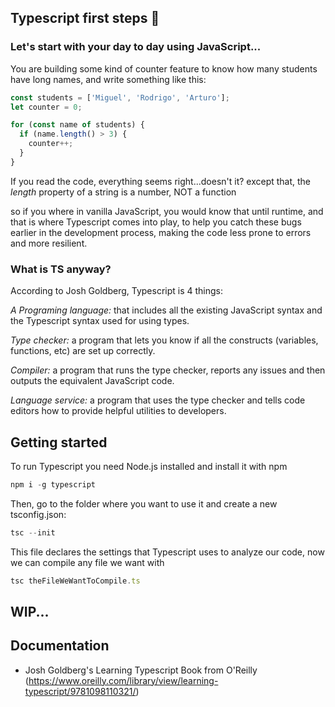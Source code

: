 ## Typescript first steps :footprints:

### Let's start with your day to day using JavaScript...

You are building some kind of counter feature to know how many students have long names, and write something like this:

```javascript
const students = ['Miguel', 'Rodrigo', 'Arturo'];
let counter = 0;

for (const name of students) {
  if (name.length() > 3) {
    counter++;
  }
}
```

If you read the code, everything seems right...doesn't it?
except that, the _length_ property of a string is a number, NOT a function

so if you where in vanilla JavaScript, you would know that until runtime, and that is where Typescript comes into play, to help you catch these bugs earlier in the development process, making the code less prone to errors and more resilient.

### What is TS anyway?

According to Josh Goldberg, Typescript is 4 things:

_A Programing language:_ that includes all the existing JavaScript syntax and the Typescript syntax used for using types.

_Type checker:_ a program that lets you know if all the constructs (variables, functions, etc) are set up correctly.

_Compiler:_ a program that runs the type checker, reports any issues and then outputs the equivalent JavaScript code.

_Language service:_ a program that uses the type checker and tells code editors how to provide helpful utilities to developers.

## Getting started

To run Typescript you need Node.js installed and install it with npm

```javascript
npm i -g typescript
```

Then, go to the folder where you want to use it and create a new tsconfig.json:

```javascript
tsc --init
```

This file declares the settings that Typescript uses to analyze our code, now we can compile any file we want with

```javascript
tsc theFileWeWantToCompile.ts
```

## WIP...

## Documentation

- Josh Goldberg's Learning Typescript Book from O'Reilly (https://www.oreilly.com/library/view/learning-typescript/9781098110321/)
